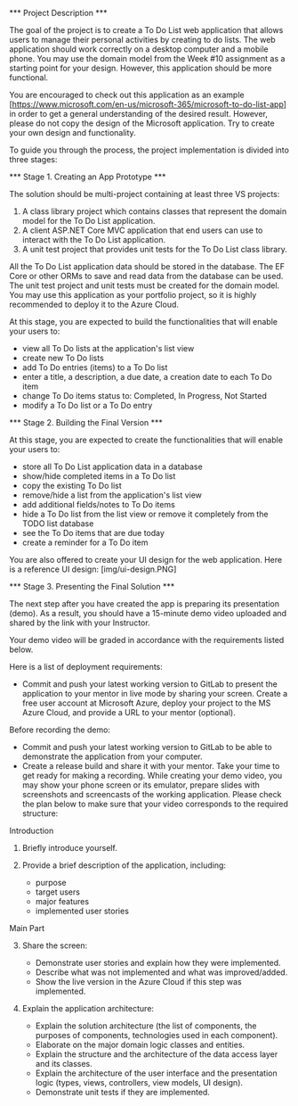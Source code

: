 ﻿*** Project Description ***

The goal of the project is to create a To Do List web application that allows users to manage their personal activities by creating to do lists. The web application should work correctly on a desktop computer and a mobile phone. You may use the domain model from the Week #10 assignment as a starting point for your design. However, this application should be more functional.

You are encouraged to check out this application as an example [https://www.microsoft.com/en-us/microsoft-365/microsoft-to-do-list-app] in order to get a general understanding of the desired result. However, please do not copy the design of the Microsoft application. Try to create your own design and functionality.

To guide you through the process, the project implementation is divided into three stages:

*** Stage 1. Creating an App Prototype ***

The solution should be multi-project containing at least three VS projects:

1. A class library project which contains classes that represent the domain model for the To Do List application.
2. A client ASP.NET Core MVC application that end users can use to interact with the To Do List application.
3. A unit test project that provides unit tests for the To Do List class library.

All the To Do List application data should be stored in the database.
The EF Core or other ORMs to save and read data from the database can be used.
The unit test project and unit tests must be created for the domain model.
You may use this application as your portfolio project, so it is highly recommended to deploy it to the Azure Cloud.

At this stage, you are expected to build the functionalities that will enable your users to:

- view all To Do lists at the application's list view
- create new To Do lists
- add To Do entries (items) to a To Do list
- enter a title, a description, a due date, a creation date to each To Do item
- change To Do items status to: Completed, In Progress, Not Started
- modify a To Do list or a To Do entry

*** Stage 2. Building the Final Version ***

At this stage, you are expected to create the functionalities that will enable your users to:

- store all To Do List application data in a database
- show/hide completed items in a To Do list
- copy the existing To Do list
- remove/hide a list from the application's list view
- add additional fields/notes to To Do items
- hide a To Do list from the list view or remove it completely from the TODO list database
- see the To Do items that are due today
- create a reminder for a To Do item

You are also offered to create your UI design for the web application. Here is a reference UI design: [img/ui-design.PNG]

*** Stage 3. Presenting the Final Solution ***

The next step after you have created the app is preparing its presentation (demo).
As a result, you should have a 15-minute demo video uploaded and shared by the link with your Instructor.

Your demo video will be graded in accordance with the requirements listed below. 

Here is a list of deployment requirements:

- Commit and push your latest working version to GitLab to present the application to your mentor in live mode by sharing your screen. Create a free user account at Microsoft Azure, deploy your project to the MS Azure Cloud, and provide a URL to your mentor (optional).

Before recording the demo:

- Commit and push your latest working version to GitLab to be able to demonstrate the application from your computer.
- Create a release build and share it with your mentor.
Take your time to get ready for making a recording. While creating your demo video, you may show your phone screen or its emulator, prepare slides with screenshots and screencasts of the working application. Please check the plan below to make sure that your video corresponds to the required structure:

Introduction

1. Briefly introduce yourself.

2. Provide a brief description of the application, including:
   - purpose
   - target users
   - major features
   - implemented user stories

Main Part

3. Share the screen:
	- Demonstrate user stories and explain how they were implemented.
	- Describe what was not implemented and what was improved/added.
	- Show the live version in the Azure Cloud if this step was implemented.

4. Explain the application architecture:
	- Explain the solution architecture (the list of components, the purposes of components, technologies used in each component).
	- Elaborate on the major domain logic classes and entities.
	- Explain the structure and the architecture of the data access layer and its classes.
	- Explain the architecture of the user interface and the presentation logic (types, views, controllers, view models, UI design).
	- Demonstrate unit tests if they are implemented.